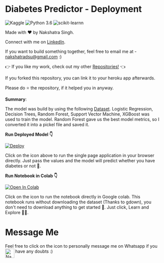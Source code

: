 # Diabetes Predictor - Deployment

![Kaggle](https://img.shields.io/badge/Dataset-Kaggle-blue.svg) ![Python 3.6](https://img.shields.io/badge/Python-3.6-brightgreen.svg) ![scikit-learnn](https://img.shields.io/badge/Library-Scikit_Learn-orange.svg)

Made with ❤️ by Nakshatra Singh.

Connect with me on [LinkedIn](https://www.linkedin.com/in/nakshatrasinghh/).

If you want to build something together, feel free to email me at - nakshatradsu@gmail.com :)

👉 If you like my work, check out my other [Repositories!](https://github.com/nakshatrasinghh?tab=repositories) 👈

If you forked this repository, you can link it to your heroku app afterwards.

Please do ⭐ the repository, if it helped you in anyway.

**Summary**:

The model was build by using the following [Dataset](https://www.kaggle.com/johndasilva/diabetes). 
Logistic Regression, Decision Trees, Random Forest, Support Vector Machine, XGBoost was used to train the model. Random Forest gave us the best model metrics, so I converted it into a pickel file and saved it.

**Run Deployed Model 👇**

[![Deploy](https://www.vectorlogo.zone/logos/heroku/heroku-ar21.svg)](https://diabetes-predictor-heroku-app.herokuapp.com/)

Click on the icon above to run the single page application in your browser directly. Just pass the values and the model will predict whether you have diabetes or not 💉.

**Run Notebook in Colab 👇**

[![Open In Colab](https://colab.research.google.com/assets/colab-badge.svg)](https://colab.research.google.com/github/nakshatrasinghh/Diabetes-Predictor-Heroku/blob/master/EDA%2BClassifiers.ipynb)

Click on the icon to run the notebook directly in Google colab. This notebook runs without downloading the dataset (Thanks to gdown), you don't need to download anything to get started 💪. Just click, Learn and Explore 🔭🤗.

# Message Me
Feel free to click on the icon to personally message me on Whatsapp if you have any doubts :)
</a>
<a href="https://wa.link/8bt67v">
  <img align="left" alt="Nakshatra's Whatsapp" width="30px" src="https://image.flaticon.com/icons/svg/785/785767.svg" />
</a>
